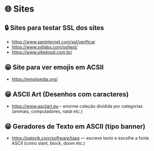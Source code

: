 # 🌐 Sites

## 🔒 Sites para testar SSL dos sites

- https://www.saninternet.com/ssl/verificar
- https://www.ssllabs.com/ssltest/
- https://www.sitedossl.com.br/

## 😁 Site para ver emojis em ACSII

- https://emojipedia.org/

## 😁 ASCII Art (Desenhos com caracteres)

- https://www.asciiart.eu – enorme coleção dividida por categorias (animais, computadores, natal etc.)

## 😁 Geradores de Texto em ASCII (tipo banner)

- https://patorjk.com/software/taag — escreve texto e escolhe a fonte ASCII (como slant, block, doom etc.)


